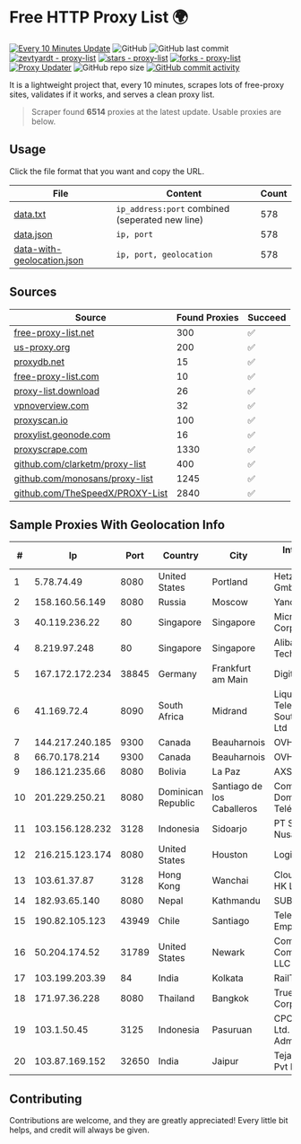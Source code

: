 
# Free HTTP Proxy List 🌍

[![Every 10 Minutes Update](https://github.com/mertguvencli/http-proxy-list/actions/workflows/main.yml/badge.svg?branch=main)](https://github.com/mertguvencli/http-proxy-list/actions/workflows/main.yml)
![GitHub](https://img.shields.io/github/license/mertguvencli/http-proxy-list)
![GitHub last commit](https://img.shields.io/github/last-commit/mertguvencli/http-proxy-list)
[![zevtyardt - proxy-list](https://img.shields.io/static/v1?label=zevtyardt&message=proxy-list&color=blue&logo=github)](https://github.com/zevtyardt/proxy-list "Go to GitHub repo")
[![stars - proxy-list](https://img.shields.io/github/stars/zevtyardt/proxy-list?style=social)](https://github.com/zevtyardt/proxy-list)
[![forks - proxy-list](https://img.shields.io/github/forks/zevtyardt/proxy-list?style=social)](https://github.com/zevtyardt/proxy-list)
[![Proxy Updater](https://github.com/zevtyardt/proxy-list/workflows/Proxy%20Updater/badge.svg)](https://github.com/zevtyardt/proxy-list/actions?query=workflow:"Proxy+Updater")
![GitHub repo size](https://img.shields.io/github/repo-size/zevtyardt/proxy-list)
[![GitHub commit activity](https://img.shields.io/github/commit-activity/m/zevtyardt/proxy-list?logo=commits)](https://github.com/zevtyardt/proxy-list/commits/main)

It is a lightweight project that, every 10 minutes, scrapes lots of free-proxy sites, validates if it works, and serves a clean proxy list.

> Scraper found **6514** proxies at the latest update. Usable proxies are below.

## Usage

Click the file format that you want and copy the URL.

|File|Content|Count|
|----|-------|-----|
|[data.txt](https://raw.githubusercontent.com/mertguvencli/http-proxy-list/main/proxy-list/data.txt)|`ip_address:port` combined (seperated new line)|578|
|[data.json](https://raw.githubusercontent.com/mertguvencli/http-proxy-list/main/proxy-list/data.json)|`ip, port`|578|
|[data-with-geolocation.json](https://raw.githubusercontent.com/mertguvencli/http-proxy-list/main/proxy-list/data-with-geolocation.json)|`ip, port, geolocation`|578|

## Sources

|Source|Found Proxies|Succeed|
|------|-------------|-------|
|[free-proxy-list.net](https://free-proxy-list.net)|300|✅|
|[us-proxy.org](https://www.us-proxy.org)|200|✅|
|[proxydb.net](http://proxydb.net)|15|✅|
|[free-proxy-list.com](https://free-proxy-list.com/?page=&port=&type%5B%5D=http&type%5B%5D=https&up_time=0&search=Search)|10|✅|
|[proxy-list.download](https://www.proxy-list.download/HTTP)|26|✅|
|[vpnoverview.com](https://vpnoverview.com/privacy/anonymous-browsing/free-proxy-servers)|32|✅|
|[proxyscan.io](https://www.proxyscan.io)|100|✅|
|[proxylist.geonode.com](https://proxylist.geonode.com/api/proxy-list?limit=300&page=1&sort_by=lastChecked&sort_type=desc&protocols=http,https)|16|✅|
|[proxyscrape.com](https://api.proxyscrape.com/v2/?request=displayproxies&protocol=http&timeout=10000&country=all&ssl=all&anonymity=all)|1330|✅|
|[github.com/clarketm/proxy-list](https://raw.githubusercontent.com/clarketm/proxy-list/master/proxy-list-raw.txt)|400|✅|
|[github.com/monosans/proxy-list](https://raw.githubusercontent.com/monosans/proxy-list/main/proxies/http.txt)|1245|✅|
|[github.com/TheSpeedX/PROXY-List](https://raw.githubusercontent.com/TheSpeedX/PROXY-List/master/http.txt)|2840|✅|


## Sample Proxies With Geolocation Info

|#|Ip|Port|Country|City|Internet Service Provider|
|-|--|----|-------|----|-------------------------|
|1|5.78.74.49|8080|United States|Portland|Hetzner Online GmbH|
|2|158.160.56.149|8080|Russia|Moscow|Yandex.Cloud LLC|
|3|40.119.236.22|80|Singapore|Singapore|Microsoft Corporation|
|4|8.219.97.248|80|Singapore|Singapore|Alibaba (US) Technology Co., Ltd.|
|5|167.172.172.234|38845|Germany|Frankfurt am Main|DigitalOcean, LLC|
|6|41.169.72.4|8090|South Africa|Midrand|Liquid Telecommunications South Africa (Pty) Ltd|
|7|144.217.240.185|9300|Canada|Beauharnois|OVH SAS|
|8|66.70.178.214|9300|Canada|Beauharnois|OVH SAS|
|9|186.121.235.66|8080|Bolivia|La Paz|AXS Bolivia S. A.|
|10|201.229.250.21|8080|Dominican Republic|Santiago de los Caballeros|Compañía Dominicana de Teléfonos S. A.|
|11|103.156.128.232|3128|Indonesia|Sidoarjo|PT Skynet Lintas Nusantara|
|12|216.215.123.174|8080|United States|Houston|Logix|
|13|103.61.37.87|3128|Hong Kong|Wanchai|Cloud Computing HK Limited|
|14|182.93.65.140|8080|Nepal|Kathmandu|SUBISU D1|
|15|190.82.105.123|43949|Chile|Santiago|Telefonica Empresas|
|16|50.204.174.52|31789|United States|Newark|Comcast Cable Communications, LLC|
|17|103.199.203.39|84|India|Kolkata|RailTel Corporation|
|18|171.97.36.228|8080|Thailand|Bangkok|True Internet Corporation CO. Ltd.|
|19|103.1.50.45|3125|Indonesia|Pasuruan|CPCNet Hong Kong Ltd. - IP Administrator|
|20|103.87.169.152|32650|India|Jaipur|Tejays Industries Pvt Ltd|



## Contributing

Contributions are welcome, and they are greatly appreciated! Every
little bit helps, and credit will always be given.

